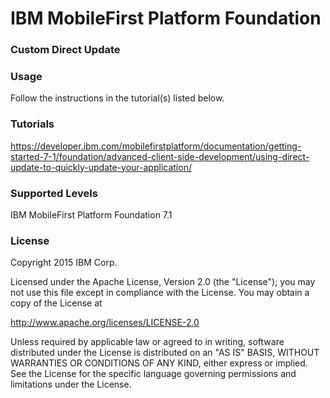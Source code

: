IBM MobileFirst Platform Foundation
===
### Custom Direct Update


### Usage
Follow the instructions in the tutorial(s) listed below.

### Tutorials
https://developer.ibm.com/mobilefirstplatform/documentation/getting-started-7-1/foundation/advanced-client-side-development/using-direct-update-to-quickly-update-your-application/

### Supported Levels
IBM MobileFirst Platform Foundation 7.1

### License
Copyright 2015 IBM Corp.

Licensed under the Apache License, Version 2.0 (the "License");
you may not use this file except in compliance with the License.
You may obtain a copy of the License at

http://www.apache.org/licenses/LICENSE-2.0

Unless required by applicable law or agreed to in writing, software
distributed under the License is distributed on an "AS IS" BASIS,
WITHOUT WARRANTIES OR CONDITIONS OF ANY KIND, either express or implied.
See the License for the specific language governing permissions and
limitations under the License.
